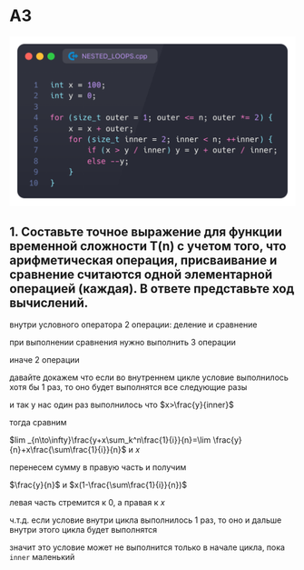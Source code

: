 # A3

![alt text](image.png)

## 1. Составьте точное выражение для функции временной сложности T(n) c учетом того, что арифметическая операция, присваивание и сравнение считаются одной элементарной операцией (каждая). В ответе представьте ход вычислений.

внутри условного оператора 2 операции: деление и сравнение

при выполнении сравнения нужно выполнить 3 операции

иначе 2 операции

давайте докажем что если во внутреннем цикле условие выполнилось хотя бы 1 раз, то оно будет выполнятся все следующие разы

и так у нас один раз выполнилось что $x>\frac{y}{inner}$

тогда сравним 

$lim _{n\to\infty}\frac{y+x\sum_k^n\frac{1}{i}}{n}=\lim \frac{y}{n}+x\frac{\sum\frac{1}{i}}{n}$ и $x$ 

перенесем сумму в правую часть и получим

$\frac{y}{n}$ и $x(1-\frac{\sum\frac{1}{i}}{n})$

левая часть стремится к 0, а правая к $x$

ч.т.д. если условие внутри цикла выполнилось 1 раз, то оно и дальше внутри этого цикла будет выполнятся

значит это условие может не выполнится только в начале цикла, пока ```inner``` маленький 